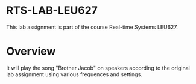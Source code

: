 # RTS-LAB-LEU627

This lab assignment is part of the course Real-time Systems LEU627. 

# Overview

It will play the song "Brother Jacob" on speakers according to the original lab assignment using various frequences and settings. 

